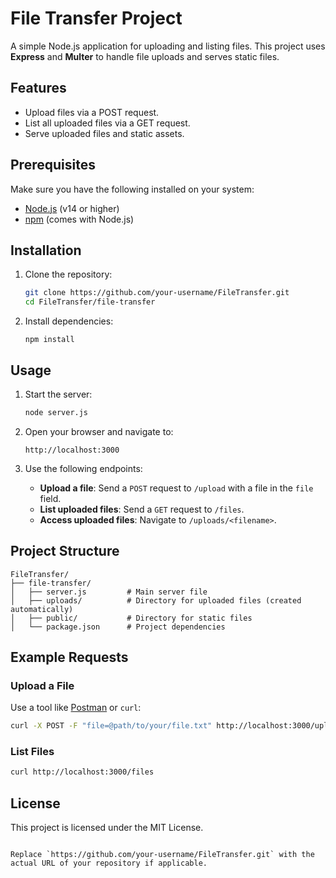 
# File Transfer Project

A simple Node.js application for uploading and listing files. This project uses **Express** and **Multer** to handle file uploads and serves static files.

## Features

- Upload files via a POST request.
- List all uploaded files via a GET request.
- Serve uploaded files and static assets.

## Prerequisites

Make sure you have the following installed on your system:

- [Node.js](https://nodejs.org/) (v14 or higher)
- [npm](https://www.npmjs.com/) (comes with Node.js)

## Installation

1. Clone the repository:
   ```bash
   git clone https://github.com/your-username/FileTransfer.git
   cd FileTransfer/file-transfer
   ```

2. Install dependencies:
   ```bashcd 
   npm install
   ```

## Usage

1. Start the server:
   ```bash
   node server.js
   ```

2. Open your browser and navigate to:
   ```
   http://localhost:3000
   ```

3. Use the following endpoints:
   - **Upload a file**: Send a `POST` request to `/upload` with a file in the `file` field.
   - **List uploaded files**: Send a `GET` request to `/files`.
   - **Access uploaded files**: Navigate to `/uploads/<filename>`.

## Project Structure

```
FileTransfer/
├── file-transfer/
│   ├── server.js         # Main server file
│   ├── uploads/          # Directory for uploaded files (created automatically)
│   ├── public/           # Directory for static files
│   └── package.json      # Project dependencies
```

## Example Requests

### Upload a File
Use a tool like [Postman](https://www.postman.com/) or `curl`:
```bash
curl -X POST -F "file=@path/to/your/file.txt" http://localhost:3000/upload
```

### List Files
```bash
curl http://localhost:3000/files
```

## License

This project is licensed under the MIT License.
```

Replace `https://github.com/your-username/FileTransfer.git` with the actual URL of your repository if applicable.